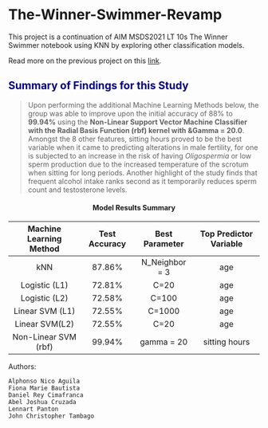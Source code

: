 # The-Winner-Swimmer-Revamp
This project is a continuation of AIM MSDS2021 LT 10s The Winner Swimmer notebook using KNN by exploring other classification models.

Read more on the previous project on this [link](https://bit.ly/winner-swimmer?fbclid=IwAR1zFP51aDoO3Xe9Nj6EpFH-kxoA70rNOAPmSqxKumyQoza2sml1vWmtbZc).

## <font color='navy'>Summary of Findings for this Study</font>

> Upon performing the additional Machine Learning Methods below, the group was able to improve upon the initial accuracy of 88% to **99.94%** using the **Non-Linear Support Vector Machine Classifier with the Radial Basis Function (rbf) kernel with &Gamma = 20.0**. Amongst the 8 other features, sitting hours proved to be the best variable when it came to predicting alterations in male fertility, for one is subjected to an increase in the risk of having *Oligospermia* or low sperm production due to the increased temperature of the scrotum when sitting for long periods. Another highlight of the study finds that frequent alcohol intake ranks second as it temporarily reduces sperm count and testosterone levels. 

<center>
    <h4>Model Results Summary</h4>
</center>

|Machine Learning Method| Test Accuracy | Best Parameter | Top Predictor Variable
| :---: | :---: | :----: |:---:|
| kNN | 87.86% | N_Neighbor = 3| age
| Logistic (L1) | 72.81% |C=20| age
| Logistic (L2) | 72.58% | C=100 | age
| Linear SVM (L1) |72.55% | C=1000 | age
| Linear SVM(L2) | 72.55%| C=20 | age
| Non-Linear SVM (rbf) | 99.94%| gamma = 20 | sitting hours


Authors:

    Alphonso Nico Aguila
    Fiona Marie Bautista
    Daniel Rey Cimafranca
    Abel Joshua Cruzada
    Lennart Panton
    John Christopher Tambago
